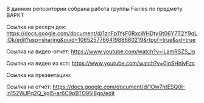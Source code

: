 В данном репозитории собрана работа группы Fairies по предмету ВАРКТ

Ссылка на ресерч док:
https://docs.google.com/document/d/1znFp1YsF0RxcWHDtyGt06Y7T2Y9qLiOk/edit?usp=sharing&ouid=106525776641988680219&rtpof=true&sd=true

Ссылка на видео-отчёт:
https://www.youtube.com/watch?v=iLamRSZS_lg

Ссылка на видео из ксп:
https://www.youtube.com/watch?v=0jnSHnIvFzc

Ссылка на презентацию:


Ссылка на отчёт:
https://docs.google.com/document/d/1Ow7htESQ0I-in152WJPq2Q_kgl5-ar6C9pBTO95j8go/edit

